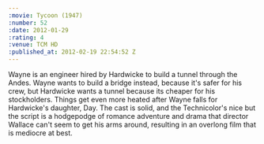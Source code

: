 ```yaml
--- 
:movie: Tycoon (1947)
:number: 52
:date: 2012-01-29
:rating: 4
:venue: TCM HD
:published_at: 2012-02-19 22:54:52 Z
---
```

Wayne is an engineer hired by Hardwicke to build a tunnel through the Andes. Wayne wants to build a bridge instead, because it's safer for his crew, but Hardwicke wants a tunnel  because its cheaper for his stockholders. Things get even more heated after Wayne falls for Hardwicke's daughter, Day. The cast is solid, and the Technicolor's nice but the script is a hodgepodge of romance adventure and drama that director Wallace can't seem to get his arms around, resulting in an overlong film that is mediocre at best.